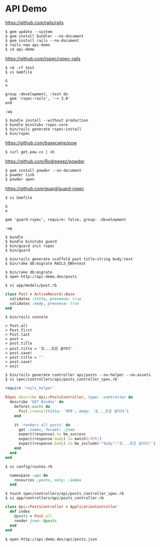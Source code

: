# API Demo

https://github.com/rails/rails

```
$ gem update --system
$ gem install bundler --no-document
$ gem install rails --no-document
$ rails new api-demo
$ cd api-demo
```

https://github.com/rspec/rspec-rails

```
$ rm -rf test
$ vi Gemfile

G
o

group :development, :test do
  gem 'rspec-rails', '~> 3.0'
end

:wq

$ bundle install --without production
$ bundle binstubs rspec-core
$ bin/rails generate rspec:install
$ bin/rspec
```

https://github.com/basecamp/pow

```
$ curl get.pow.cx | sh
```

https://github.com/Rodreegez/powder

```
$ gem install powder --no-document
$ powder link
$ powder open
```

https://github.com/guard/guard-rspec
```
$ vi Gemfile

G
o

gem 'guard-rspec', require: false, group: :development

:wq

$ bundle
$ bundle binstubs guard
$ bin/guard init rspec
$ bin/guard
```

```
$ bin/rails generate scaffold post title:string body:text
$ bin/rake db:migrate RAILS_ENV=test
```

```
$ bin/rake db:migrate
$ open http://api-demo.dev/posts
```

```
$ vi app/models/post.rb
```

```ruby
class Post < ActiveRecord::Base
  validates :title, presence: true
  validates :body, presence: true
end
```

```
$ bin/rails console

> Post.all
> Post.first
> Post.last
> post = _
> post.title
> post.title = '조...조은 글이다'
> post.save!
> post.title = ''
> post.save!
> exit
```

```
$ bin/rails generate controller api/posts --no-helper --no-assets
$ vi spec/controllers/api/posts_controller_spec.rb
```

```ruby
require 'rails_helper'

RSpec.describe Api::PostsController, type: :controller do
  describe 'GET #index' do
    before(:each) do
      Post.create!(title: '제목', body: '조...조은 글이다')
    end

    it 'renders all posts' do
      get :index, foramt: :json
      expect(response).to be_success
      expect(response.body).to match(/제목/)
      expect(response.body).to be_include('"body":"조...조은 글이다"')
    end
  end
end
```

```
$ vi config/routes.rb
```

```ruby
  namespace :api do
    resources :posts, only: :index
  end
```

```
$ touch spec/controllers/api/posts_controller_spec.rb
$ vi app/controllers/api/posts_controller.rb
```

```ruby
class Api::PostsController < ApplicationController
  def index
    @posts = Post.all
    render json: @posts
  end
end
```

```
$ open http://api-demo.dev/api/posts.json
```
